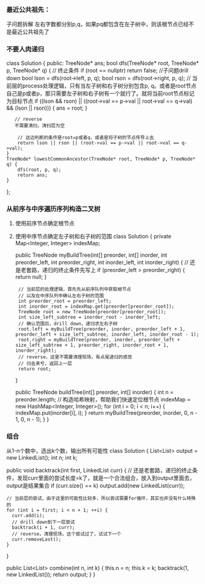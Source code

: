 ### 最近公共祖先：
子问题拆解
左右字数都分别p,q，如果pq都包含在左子树中，则该根节点已经不是最近公共祖先了
### 不要人肉递归
class Solution {
public:
    TreeNode* ans;
    bool dfs(TreeNode* root, TreeNode* p, TreeNode* q) {
        // 终止条件
        if (root == nullptr) return false;
       //子问题drill down
        bool lson = dfs(root->left, p, q);
        bool rson = dfs(root->right, p, q);
        // 当前层的process处理逻辑，只有当左子树和右子树分别包含p, q。或者是root节点自己是p或者p，那只需要左子树和右子树有一个就行了。就将当前root节点标记为目标节点
        if ((lson && rson) || ((root->val == p->val || root->val == q->val) && (lson || rson))) {
            ans = root;
        } 

       // reverse
       不需要清扫，清扫层为空
        
        // 这边判断的条件是root=p或者q，或者是将子树的节点传导上去
        return lson || rson || (root->val == p->val || root->val == q->val);
    }
    TreeNode* lowestCommonAncestor(TreeNode* root, TreeNode* p, TreeNode* q) {
        dfs(root, p, q);
        return ans;
    }
};

### 从前序与中序遍历序列构造二叉树
1. 使用前序节点确定根节点
2. 使用中序节点确定左子树和右子树的范围
class Solution {
    private Map<Integer, Integer> indexMap;

    public TreeNode myBuildTree(int[] preorder, int[] inorder, int preorder_left, int preorder_right, int inorder_left, int inorder_right) {
        // 还是老套路，递归的终止条件先写上
        if (preorder_left > preorder_right) {
            return null;
        }

        // 当前层的处理逻辑，首先先从前序队列中获取根节点
        // 以及在中序队列中确认左右子树的范围
        int preorder_root = preorder_left;
        int inorder_root = indexMap.get(preorder[preorder_root]);
        TreeNode root = new TreeNode(preorder[preorder_root]);
        int size_left_subtree = inorder_root - inorder_left;
        // 确认范围后，drill down，递归求左右子树
        root.left = myBuildTree(preorder, inorder, preorder_left + 1, preorder_left + size_left_subtree, inorder_left, inorder_root - 1);
        root.right = myBuildTree(preorder, inorder, preorder_left + size_left_subtree + 1, preorder_right, inorder_root + 1, inorder_right);
        // reverse，这里不需要清理现场，有点尾递归的感觉
        // 归去来兮，返回上一层
        return root;
    }

    public TreeNode buildTree(int[] preorder, int[] inorder) {
        int n = preorder.length;
        // 构造哈希映射，帮助我们快速定位根节点
        indexMap = new HashMap<Integer, Integer>();
        for (int i = 0; i < n; i++) {
            indexMap.put(inorder[i], i);
        }
        return myBuildTree(preorder, inorder, 0, n - 1, 0, n - 1);
    }
}

### 组合
从1-n个数中，选出k个数，输出所有可能性
class Solution {
  List<List<Integer>> output = new LinkedList();
  int n;
  int k;

  public void backtrack(int first, LinkedList<Integer> curr) {
    // 还是老套路，递归的终止条件，发现curr里面的尝试长度=k了，就是一个合法组合，放入到output里面去，output是结果集合
    if (curr.size() == k)
      output.add(new LinkedList(curr));

    // 当前层的尝试，由于这里的可能性比较多，所以尝试需要for循环，其实也并没有什么特殊的
    for (int i = first; i < n + 1; ++i) {
      curr.add(i);
      // drill down到下一层尝试
      backtrack(i + 1, curr);
      // reverse，清理现场，这个尝试过了，试试下一个
      curr.removeLast();
    }
  }

  public List<List<Integer>> combine(int n, int k) {
    this.n = n;
    this.k = k;
    backtrack(1, new LinkedList<Integer>());
    return output;
  }
}